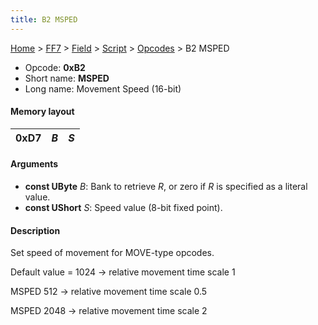 ```yaml
---
title: B2 MSPED
---
```


[Home](/Main%20Page.md) > [FF7](/FF7.md) > [Field](/FF7/Field.md) > [Script](/FF7/Field/Script.md) > [Opcodes](/FF7/Field/Script/Opcodes.md) > B2 MSPED

-   Opcode: **0xB2**
-   Short name: **MSPED**
-   Long name: Movement Speed (16-bit)

#### Memory layout

| 0xD7 | *B* | *S* |
|------|-----|-----|

#### Arguments

-   **const UByte** *B*: Bank to retrieve *R*, or zero if *R* is
    specified as a literal value.
-   **const UShort** *S*: Speed value (8-bit fixed point).

#### Description

Set speed of movement for MOVE-type opcodes.

Default value = 1024 -&gt; relative movement time scale 1

MSPED 512 -&gt; relative movement time scale 0.5

MSPED 2048 -&gt; relative movement time scale 2

